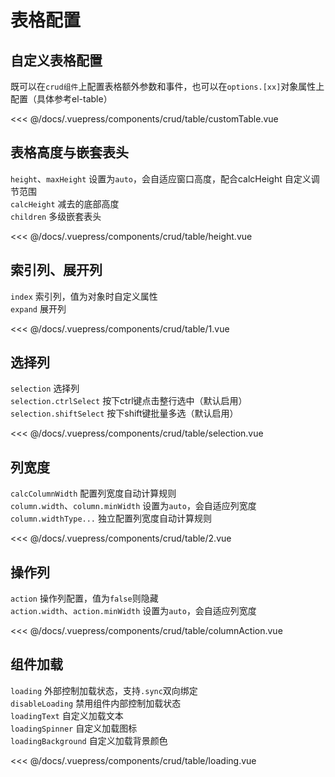 # 表格配置

## 自定义表格配置

既可以在`crud组件`上配置表格额外参数和事件，也可以在`options.[xx]`对象属性上配置（具体参考el-table）


<common-code-format>
  <crud-table-customTable slot="source"></crud-table-customTable>
  
<<< @/docs/.vuepress/components/crud/table/customTable.vue
</common-code-format>

## 表格高度与嵌套表头

`height`、`maxHeight` 设置为`auto`，会自适应窗口高度，配合calcHeight 自定义调节范围 </br>
`calcHeight` 减去的底部高度 </br>
`children` 多级嵌套表头

<common-code-format>
  <crud-table-height slot="source"></crud-table-height>
  
<<< @/docs/.vuepress/components/crud/table/height.vue
</common-code-format>

## 索引列、展开列

`index` 索引列，值为对象时自定义属性 </br>
`expand` 展开列

<common-code-format>
  <crud-table-1 slot="source"></crud-table-1>
  
<<< @/docs/.vuepress/components/crud/table/1.vue
</common-code-format>

## 选择列

`selection` 选择列 </br>
`selection.ctrlSelect` 按下ctrl键点击整行选中（默认启用） </br>
`selection.shiftSelect` 按下shift键批量多选（默认启用）

<common-code-format>
  <crud-table-selection slot="source"></crud-table-selection>
  
<<< @/docs/.vuepress/components/crud/table/selection.vue
</common-code-format>

## 列宽度

`calcColumnWidth` 配置列宽度自动计算规则 </br>
`column.width`、`column.minWidth` 设置为`auto`，会自适应列宽度 </br>
`column.widthType...` 独立配置列宽度自动计算规则

<common-code-format>
  <crud-table-2 slot="source"></crud-table-2>
  
<<< @/docs/.vuepress/components/crud/table/2.vue
</common-code-format>

## 操作列

`action` 操作列配置，值为`false`则隐藏 </br>
`action.width`、`action.minWidth` 设置为`auto`，会自适应列宽度 </br>

<common-code-format>
  <crud-table-columnAction slot="source"></crud-table-columnAction>
  
<<< @/docs/.vuepress/components/crud/table/columnAction.vue
</common-code-format>

## 组件加载

`loading` 外部控制加载状态，支持`.sync`双向绑定</br>
`disableLoading` 禁用组件内部控制加载状态 </br>
`loadingText` 自定义加载文本 </br>
`loadingSpinner` 自定义加载图标 </br>
`loadingBackground` 自定义加载背景颜色

<common-code-format>
  <crud-table-loading slot="source"></crud-table-loading>
  
<<< @/docs/.vuepress/components/crud/table/loading.vue
</common-code-format>